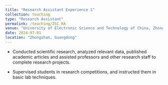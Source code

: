 ```yaml
---
title: "Research Assistant Experience 1"
collection: teaching
type: "Research Assistant"
permalink: /teaching/ZSC_RA
venue: "University of Electronic Science and Technology of China, Zhongshan Institute"
date: 2024-07-01
location: "Zhongshan, Guangdong"
---
```

* Conducted scientific research, analyzed relevant data, published academic articles and assisted professors and other research staff to complete research projects. 

* Supervised students in research competitions, and instructed them in basic lab techniques.


